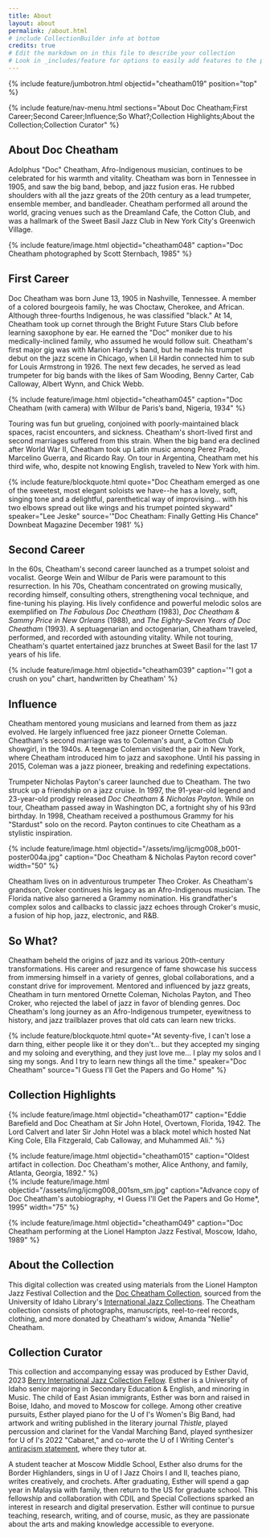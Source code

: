```yaml
---
title: About
layout: about
permalink: /about.html
# include CollectionBuilder info at bottom
credits: true
# Edit the markdown on in this file to describe your collection
# Look in _includes/feature for options to easily add features to the page
---
```


{% include feature/jumbotron.html objectid="cheatham019" position="top" %} 

{% include feature/nav-menu.html sections="About Doc Cheatham;First Career;Second Career;Influence;So What?;Collection Highlights;About the Collection;Collection Curator" %}

## About Doc Cheatham

Adolphus "Doc" Cheatham, Afro-Indigenous musician, continues to be celebrated for his warmth and vitality. Cheatham was born in Tennessee in 1905, and saw the big band, bebop, and jazz fusion eras. He rubbed shoulders with all the jazz greats of the 20th century as a lead trumpeter, ensemble member, and bandleader. Cheatham performed all around the world, gracing venues such as the Dreamland Cafe, the Cotton Club, and was a hallmark of the Sweet Basil Jazz Club in New York City's Greenwich Village. 

{% include feature/image.html objectid="cheatham048" caption="Doc Cheatham photographed by Scott Sternbach, 1985" %}

## First Career

Doc Cheatham was born June 13, 1905 in Nashville, Tennessee. A member of a colored bourgeois family, he was Choctaw, Cherokee, and African. Although three-fourths Indigenous, he was classified "black." At 14, Cheatham took up cornet through the Bright Future Stars Club before learning saxophone by ear. He earned the "Doc" moniker due to his medically-inclined family, who assumed he would follow suit. Cheatham's first major gig was with Marion Hardy's band, but he made his trumpet debut on the jazz scene in Chicago, when Lil Hardin connected him to sub for Louis Armstrong in 1926. The next few decades, he served as lead trumpeter for big bands with the likes of Sam Wooding, Benny Carter, Cab Calloway, Albert Wynn, and Chick Webb. 

{% include feature/image.html objectid="cheatham045" caption="Doc Cheatham (with camera) with Wilbur de Paris’s band, Nigeria, 1934" %}

Touring was fun but grueling, conjoined with poorly-maintained black spaces, racist encounters, and sickness. Cheatham's short-lived first and second marriages suffered from this strain. When the big band era declined after World War II, Cheatham took up Latin music among Perez Prado, Marcelino Guerra, and Ricardo Ray. On tour in Argentina, Cheatham met his third wife, who, despite not knowing English, traveled to New York with him.

{% include feature/blockquote.html quote="Doc Cheatham emerged as one of the sweetest, most elegant soloists we have--he has a lovely, soft, singing tone and a delightful, parenthetical way of improvising... with his two elbows spread out like wings and his trumpet pointed skyward" speaker="Lee Jeske" source='"Doc Cheatham: Finally Getting His Chance" Downbeat Magazine December 1981' %}

## Second Career

In the 60s, Cheatham's second career launched as a trumpet soloist and vocalist. George Wein and Wilbur de Paris were paramount to this resurrection. In his 70s, Cheatham concentrated on growing musically, recording himself, consulting others, strengthening vocal technique, and fine-tuning his playing. His lively confidence and powerful melodic solos are exemplified on *The Fabulous Doc Cheatham* (1983), *Doc Cheatham & Sammy Price in New Orleans* (1988), and *The Eighty-Seven Years of Doc Cheatham* (1993). A septuagenarian and octogenarian, Cheatham traveled, performed, and recorded with astounding vitality. While not touring, Cheatham's quartet entertained jazz brunches at Sweet Basil for the last 17 years of his life. 

{% include feature/image.html objectid="cheatham039" caption='"I got a crush on you" chart, handwritten by Cheatham' %}

## Influence

Cheatham mentored young musicians and learned from them as jazz evolved. He largely influenced free jazz pioneer Ornette Coleman. Cheatham's second marriage was to Coleman's aunt, a Cotton Club showgirl, in the 1940s. A teenage Coleman visited the pair in New York, where Cheatham introduced him to jazz and saxophone. Until his passing in 2015, Coleman was a jazz pioneer, breaking and redefining expectations. 

Trumpeter Nicholas Payton's career launched due to Cheatham. The two struck up a friendship on a jazz cruise. In 1997, the 91-year-old legend and 23-year-old prodigy released *Doc Cheatham & Nicholas Payton*. While on tour, Cheatham passed away in Washington DC, a fortnight shy of his 93rd birthday. In 1998, Cheatham received a posthumous Grammy for his "Stardust" solo on the record. Payton continues to cite Cheatham as a stylistic inspiration.

{% include feature/image.html objectid="/assets/img/ijcmg008_b001-poster004a.jpg" caption="Doc Cheatham & Nicholas Payton record cover" width="50" %}

Cheatham lives on in adventurous trumpeter Theo Croker. As Cheatham's grandson, Croker continues his legacy as an Afro-Indigenous musician. The Florida native also garnered a Grammy nomination. His grandfather's complex solos and callbacks to classic jazz echoes through Croker's music, a fusion of hip hop, jazz, electronic, and R&B.

## So What?

Cheatham beheld the origins of jazz and its various 20th-century transformations. His career and resurgence of fame showcase his success from immersing himself in a variety of genres, global collaborations, and a constant drive for improvement. Mentored and influenced by jazz greats, Cheatham in turn mentored Ornette Coleman, Nicholas Payton, and Theo Croker, who rejected the label of jazz in favor of blending genres. Doc Cheatham's long journey as an Afro-Indigenous trumpeter, eyewitness to history, and jazz trailblazer proves that old cats can learn new tricks.

{% include feature/blockquote.html quote="At seventy-five, I can't lose a darn thing, either people like it or they don't... but they accepted my singing and my soloing and everything, and they just love me... I play my solos and I sing my songs. And I try to learn new things all the time." speaker="Doc Cheatham" source="I Guess I'll Get the Papers and Go Home" %}

## Collection Highlights

{% include feature/image.html objectid="cheatham017" caption="Eddie Barefield and Doc Cheatham at Sir John Hotel, Overtown, Florida, 1942. The Lord Calvert and later Sir John Hotel was a black motel which hosted Nat King Cole, Ella Fitzgerald, Cab Calloway, and Muhammed Ali." %}

<div class="row py-3">
<div class="col-md-6">
{% include feature/image.html objectid="cheatham015" caption="Oldest artifact in collection. Doc Cheatham's mother, Alice Anthony, and family, Atlanta, Georgia, 1892." %}
</div>
<div class="col-md-6">
{% include feature/image.html objectid="/assets/img/ijcmg008_001sm_sm.jpg" caption="Advance copy of Doc Cheatham's autobiography, *I Guess I'll Get the Papers and Go Home*, 1995" width="75" %}
</div>
</div>

{% include feature/image.html objectid="cheatham049" caption="Doc Cheatham performing at the Lionel Hampton Jazz Festival, Moscow, Idaho, 1989" %}

## About the Collection

This digital collection was created using materials from the Lionel Hampton Jazz Festival Collection and the [Doc Cheatham Collection](https://archiveswest.orbiscascade.org/ark:/80444/xv94027), sourced from the University of Idaho Library's [International Jazz Collections](https://www.ijc.uidaho.edu/). The Cheatham collection consists of photographs, manuscripts, reel-to-reel records, clothing, and more donated by Cheatham's widow, Amanda "Nellie" Cheatham.

## Collection Curator

This collection and accompanying essay was produced by Esther David, 2023 [Berry International Jazz Collection Fellow](https://www.lib.uidaho.edu/special-collections/berry-ijc-fellowship.html). Esther is a University of Idaho senior majoring in Secondary Education & English, and minoring in Music. The child of East Asian immigrants, Esther was born and raised in Boise, Idaho, and moved to Moscow for college. Among other creative pursuits, Esther played piano for the U of I's Women's Big Band, had artwork and writing published in the literary journal *Thistle*, played percussion and clarinet for the Vandal Marching Band, played synthesizer for U of I's 2022 "Cabaret," and co-wrote the U of I Writing Center's [antiracism statement](https://www.uidaho.edu/class/writing-center/antiracism-statement), where they tutor at. 

A student teacher at Moscow Middle School, Esther also drums for the Border Highlanders, sings in U of I Jazz Choirs I and II, teaches piano, writes creatively, and crochets. After graduating, Esther will spend a gap year in Malaysia with family, then return to the US for graduate school. This fellowship and collaboration with CDIL and Special Collections sparked an interest in research and digital preservation. Esther will continue to pursue teaching, research, writing, and of course, music, as they are passionate about the arts and making knowledge accessible to everyone.